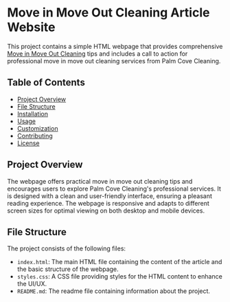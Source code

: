 # Move in Move Out Cleaning Article Website

This project contains a simple HTML webpage that provides comprehensive <a href=https://maps.app.goo.gl/3egv2KCdTkknYnoC7>Move in Move Out Cleaning</a> tips and includes a call to action for professional move in move out cleaning services from Palm Cove Cleaning.

## Table of Contents

- [Project Overview](#project-overview)
- [File Structure](#file-structure)
- [Installation](#installation)
- [Usage](#usage)
- [Customization](#customization)
- [Contributing](#contributing)
- [License](#license)

## Project Overview

The webpage offers practical move in move out cleaning tips and encourages users to explore Palm Cove Cleaning's professional services. It is designed with a clean and user-friendly interface, ensuring a pleasant reading experience. The webpage is responsive and adapts to different screen sizes for optimal viewing on both desktop and mobile devices.

## File Structure

The project consists of the following files:


- `index.html`: The main HTML file containing the content of the article and the basic structure of the webpage.
- `styles.css`: A CSS file providing styles for the HTML content to enhance the UI/UX.
- `README.md`: The readme file containing information about the project.

